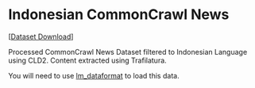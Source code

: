 # Indonesian CommonCrawl News

[[Dataset Download](https://storage.depia.wiki/ccnews-id.tar)]

Processed CommonCrawl News Dataset filtered to Indonesian Language using CLD2. Content extracted using Trafilatura.

You will need to use [lm_dataformat](https://github.com/leogao2/lm_dataformat) to load this data.
